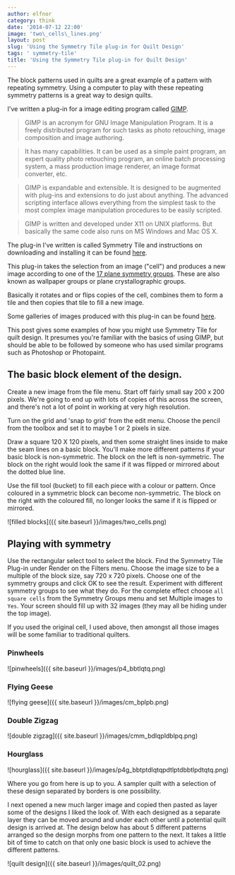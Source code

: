 ```yaml
---
author: elfnor
category: think
date: '2014-07-12 22:00'
image: 'two\_cells\_lines.png'
layout: post
slug: 'Using the Symmetry Tile plug-in for Quilt Design'
tags: ' symmetry-tile'
title: 'Using the Symmetry Tile plug-in for Quilt Design'
---
```


The block patterns used in quilts are a great example of a pattern with repeating symmetry. Using a computer to play with these repeating symmetry patterns is a great way to design quilts.

I\'ve written a plug-in for a image editing program called [GIMP](http://www.gimp.org/).

> GIMP is an acronym for GNU Image Manipulation Program. It is a freely distributed program for such tasks as photo retouching, image composition and image authoring.

> It has many capabilities. It can be used as a simple paint program, an expert quality photo retouching program, an online batch processing system, a mass production image renderer, an image format converter, etc.

> GIMP is expandable and extensible. It is designed to be augmented with plug-ins and extensions to do just about anything. The advanced scripting interface allows everything from the simplest task to the most complex image manipulation procedures to be easily scripted.

> GIMP is written and developed under X11 on UNIX platforms. But basically the same code also runs on MS Windows and Mac OS X.

The plug-in I\'ve written is called Symmetry Tile and instructions on downloading and installing it can be found [here](http://elfnor.github.io/lookthinkmake/Symmetry%20Tile%20plug-in%20for%20GIMP.html).

This plug-in takes the selection from an image (\"cell\") and produces a new image according to
one of the [17 plane symmetry groups](http://en.wikipedia.org/wiki/Wallpaper_groups). These are also known as wallpaper groups or plane crystallographic groups.

Basically it rotates and or flips copies of the cell, combines them to form a tile and then copies that tile to fill a new image.

Some galleries of images produced with this plug-in can be found [here](http://elfnor.github.io/symmetrytilegallery).

This post gives some examples of how you might use Symmetry Tile for quilt design. It presumes you\'re familiar with the basics of using GIMP, but should be able to be followed by someone who has used similar programs such as Photoshop or Photopaint.

## The basic block element of the design.

Create a new image from the file menu. Start off fairly small say 200 x 200 pixels. We\'re going to end up with lots of copies of this across the screen, and there\'s not a lot of point in working at very high resolution.

Turn on the grid and \'snap to grid\' from the edit menu. Choose the pencil from the toolbox and set it to maybe 1 or 2 pixels in size.

Draw a square 120 X 120 pixels, and then some straight lines inside to make the seam lines on a basic block. You\'ll make more different patterns if your basic block is non-symmetric. The block on the left is non-symmetric. The block on the right would look the same if it was flipped or mirrored about the dotted blue line.

Use the fill tool (bucket) to fill each piece with a colour or pattern. Once coloured in a symmetric block can become non-symmetric. The block on the right with the coloured fill, no longer looks the same if it is flipped or mirrored.

![filled blocks]({{ site.baseurl }}/images/two_cells.png)

## Playing with symmetry

Use the rectangular select tool to select the block. Find the Symmetry Tile Plug-in under Render on the Filters menu.
Choose the image size to be a multiple of the block size, say 720 x 720 pixels. Choose one of the symmetry groups and click OK to see the result. Experiment with different symmetry groups to see what they do. For the complete effect choose `all square cells` from the Symmetry Groups menu and set Multiple images to `Yes`. Your screen should fill up with 32 images (they may all be hiding under the top image).

If you used the original cell, I used above, then amongst all those images will be some familiar to traditional quilters.

### Pinwheels

![pinwheels]({{ site.baseurl }}/images/p4_bbtlqtq.png)

### Flying Geese

![flying geese]({{ site.baseurl }}/images/cm_bplpb.png)

### Double Zigzag

![double zigzag]({{ site.baseurl }}/images/cmm_bdlqpldblpq.png)

### Hourglass

![hourglass]({{ site.baseurl }}/images/p4g_bbtptdlqtqpdtlptdbbtlpdtqtq.png)

Where you go from here is up to you. A sampler quilt with a selection of these design separated by borders is one possibility.

I next opened a new much larger image and copied then pasted as layer some of the designs I liked the look of. With each designed as a separate layer they can be moved around and under each other until a potential quilt design is arrived at. The design below has about 5 different patterns arranged so the design morphs from one pattern to the next. It takes a little bit of time to catch on that only one basic block is used to achieve the different patterns.

![quilt design]({{ site.baseurl }}/images/quilt_02.png)
